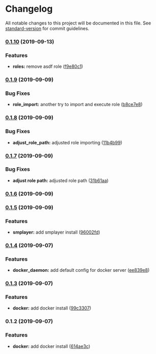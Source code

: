 # Changelog

All notable changes to this project will be documented in this file. See [standard-version](https://github.com/conventional-changelog/standard-version) for commit guidelines.

### [0.1.10](https://github.com/darylwalsh/ansible-daryl-arch/compare/v0.1.9...v0.1.10) (2019-09-13)


### Features

* **roles:** remove asdf role ([f9e80c1](https://github.com/darylwalsh/ansible-daryl-arch/commit/f9e80c1))

### [0.1.9](https://github.com/darylwalsh/ansible-daryl-arch/compare/v0.1.8...v0.1.9) (2019-09-09)


### Bug Fixes

* **role_import:** another try to import and execute role ([b8ce7e8](https://github.com/darylwalsh/ansible-daryl-arch/commit/b8ce7e8))

### [0.1.8](https://github.com/darylwalsh/ansible-daryl-arch/compare/v0.1.7...v0.1.8) (2019-09-09)


### Bug Fixes

* **adjust_role_path:** adjusted role importing ([11b4b99](https://github.com/darylwalsh/ansible-daryl-arch/commit/11b4b99))

### [0.1.7](https://github.com/darylwalsh/ansible-daryl-arch/compare/v0.1.6...v0.1.7) (2019-09-09)


### Bug Fixes

* **adjust role path:** adjusted role path ([31b61aa](https://github.com/darylwalsh/ansible-daryl-arch/commit/31b61aa))

### [0.1.6](https://github.com/darylwalsh/ansible-daryl-arch/compare/v0.1.5...v0.1.6) (2019-09-09)

### [0.1.5](https://github.com/darylwalsh/ansible-daryl-arch/compare/v0.1.4...v0.1.5) (2019-09-09)


### Features

* **smplayer:** add smplayer install ([96002fd](https://github.com/darylwalsh/ansible-daryl-arch/commit/96002fd))

### [0.1.4](https://github.com/darylwalsh/ansible-daryl-arch/compare/v0.1.3...v0.1.4) (2019-09-07)


### Features

* **docker_daemon:** add default config for docker server ([ee839e8](https://github.com/darylwalsh/ansible-daryl-arch/commit/ee839e8))

### [0.1.3](https://github.com/darylwalsh/ansible-daryl-arch/compare/v0.1.2...v0.1.3) (2019-09-07)


### Features

* **docker:** add docker install ([99c3307](https://github.com/darylwalsh/ansible-daryl-arch/commit/99c3307))

### 0.1.2 (2019-09-07)


### Features

* **docker:** add docker install ([614ae3c](https://github.com/darylwalsh/ansible-daryl-arch/commit/614ae3c))

